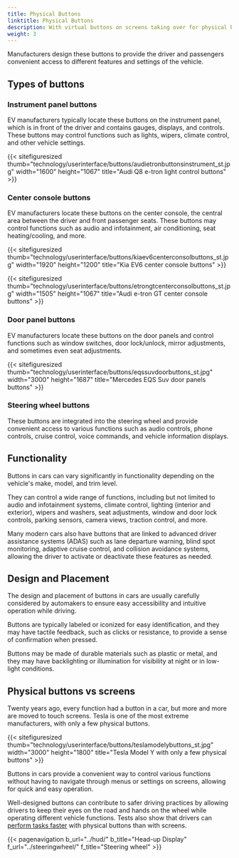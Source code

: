 ```yaml
---
title: Physical Buttons
linktitle: Physical Buttons
description: With virtual buttons on screens taking over for physical buttons in more and more areas, there are still physical buttons in most EVs.
weight: 3
---
```

<!-- markdownlint-disable MD033 -->

Manufacturers design these buttons to provide the driver and passengers convenient access to different features and settings of the vehicle. 

## Types of buttons

### Instrument panel buttons

EV manufacturers typically locate these buttons on the instrument panel, which is in front of the driver and contains gauges, displays, and controls. These buttons may control functions such as lights, wipers, climate control, and other vehicle settings.

{{< sitefiguresized thumb="technology/userinterface/buttons/audietronbuttonsinstrument_st.jpg" width="1600" height="1067" title="Audi Q8 e-tron light control buttons" >}}

### Center console buttons

EV manufacturers locate these buttons on the center console, the central area between the driver and front passenger seats. These buttons may control functions such as audio and infotainment, air conditioning, seat heating/cooling, and more.

{{< sitefiguresized thumb="technology/userinterface/buttons/kiaev6centerconsolbuttons_st.jpg" width="1920" height="1200" title="Kia EV6 center console buttons" >}}

{{< sitefiguresized thumb="technology/userinterface/buttons/etrongtcenterconsolbuttons_st.jpg" width="1505" height="1067" title="Audi e-tron GT center console buttons" >}}

### Door panel buttons

EV manufacturers locate these buttons on the door panels and control functions such as window switches, door lock/unlock, mirror adjustments, and sometimes even seat adjustments.

{{< sitefiguresized thumb="technology/userinterface/buttons/eqssuvdoorbuttons_st.jpg" width="3000" height="1687" title="Mercedes EQS Suv door panels buttons" >}}

### Steering wheel buttons

These buttons are integrated into the steering wheel and provide convenient access to various functions such as audio controls, phone controls, cruise control, voice commands, and vehicle information displays.

## Functionality

Buttons in cars can vary significantly in functionality depending on the vehicle's make, model, and trim level.

They can control a wide range of functions, including but not limited to audio and infotainment systems, climate control, lighting (interior and exterior), wipers and washers, seat adjustments, window and door lock controls, parking sensors, camera views, traction control, and more.

Many modern cars also have buttons that are linked to advanced driver assistance systems (ADAS) such as lane departure warning, blind spot monitoring, adaptive cruise control, and collision avoidance systems, allowing the driver to activate or deactivate these features as needed.

## Design and Placement

The design and placement of buttons in cars are usually carefully considered by automakers to ensure easy accessibility and intuitive operation while driving.

Buttons are typically labeled or iconized for easy identification, and they may have tactile feedback, such as clicks or resistance, to provide a sense of confirmation when pressed.

Buttons may be made of durable materials such as plastic or metal, and they may have backlighting or illumination for visibility at night or in low-light conditions.

## Physical buttons vs screens

Twenty years ago, every function had a button in a car, but more and more are moved to touch screens. Tesla is one of the most extreme manufacturers, with only a few physical buttons.

{{< sitefiguresized thumb="technology/userinterface/buttons/teslamodelybuttons_st.jpg" width="3000" height="1800" title="Tesla Model Y with only a few physical buttons" >}}

Buttons in cars provide a convenient way to control various functions without having to navigate through menus or settings on screens, allowing for quick and easy operation.

Well-designed buttons can contribute to safer driving practices by allowing drivers to keep their eyes on the road and hands on the wheel while operating different vehicle functions. Tests also show that drivers can [perform tasks faster](https://www.vibilagare.se/english/physical-buttons-outperform-touchscreens-new-cars-test-finds) with physical buttons than with screens.

{{< pagenavigation b_url="../hud/" b_title="Head-up Display" f_url="../steeringwheel/" f_title="Steering wheel" >}}